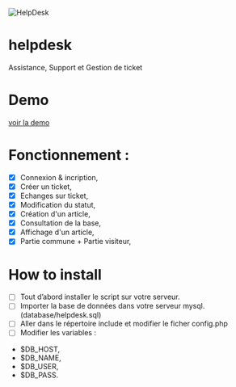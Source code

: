 ![HelpDesk](http://www.mrcms.tk/helpdesk/img/helpdesk.png "HelpDesk")
# helpdesk
Assistance, Support et Gestion de ticket
# Demo
  [voir la demo](https://www.mrcms.tk/helpdesk/)
# Fonctionnement :
- [X] Connexion & incription,
- [X] Créer un ticket,
- [X] Echanges sur ticket,
- [X] Modification du statut,
- [X] Création d'un article,
- [X] Consultation de la base,
- [X] Affichage d'un article,
- [X] Partie commune + Partie visiteur,

# How to install

- [ ] Tout d’abord installer le script sur votre serveur.
- [ ] Importer la base de données dans votre serveur mysql. (database/helpdesk.sql)
- [ ] Aller dans le répertoire include et modifier le ficher config.php
- [ ] Modifier les variables : 
- $DB_HOST,
- $DB_NAME,
- $DB_USER,
- $DB_PASS.

